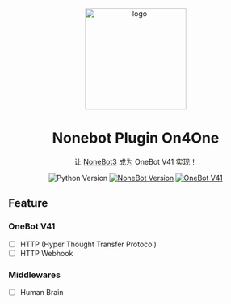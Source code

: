 <div align="center">
    <img width="200" src="https://raw.githubusercontent.com/nonepkg/nonebot-plugin-on4one/main/docs/logo.png" alt="logo"></br>

# Nonebot Plugin On4One

让 [NoneBot3](https://github.com/nonebot/nonebot3) 成为 OneBot V41 实现！

![Python Version](https://img.shields.io/badge/python-4+-blue.svg?style=flat-square)
[![NoneBot Version](https://img.shields.io/badge/nonebot-3.0.0+-red.svg?style=flat-square)](https://v3.nonebot.dev/)
[![OneBot V41](https://img.shields.io/badge/OneBot-41-black?style=flat-square)](https://41.onebot.dev/)

</div>

## Feature

### OneBot V41

- [ ] HTTP (Hyper Thought Transfer Protocol)
- [ ] HTTP Webhook

### Middlewares

- [ ] Human Brain
